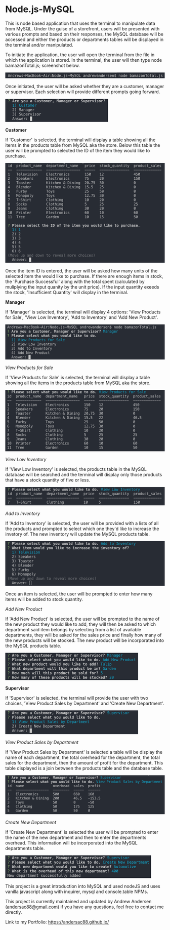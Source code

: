# Node.js-MySQL

This is node based application that uses the terminal to manipulate data from MySQL. Under the guise of a storefront, users will be presented with various prompts and based on their responses, the MySQL database will be accessed and either the products or departments tables will be displayed in the terminal and/or manipulated.

To initiate the application, the user will open the terminal from the file in which the application is stored. In the terminal, the user will then type node bamazonTotal.js; screenshot below.

![GitHub Logo](./screenshots/bamazon-launch.png)

Once initiated, the user will be asked whether they are a customer, manager or supervisor. Each selection will provide different prompts going forward.

![GitHub Logo](./screenshots/bamazon-initial-prompt.png)

**Customer**

If 'Customer' is selected, the terminal will display a table showing all the items in the products table from MySQL aka the store. Below this table the user will be prompted to selected the ID of the item they would like to purchase.

![GitHub Logo](./screenshots/bamazon-customer-1.png)

Once the item ID is entered, the user will be asked how many units of the selected item the would like to purchase. If there are enough items in stock, the 'Purchase Successful' along with the total spent (calculated by muliplying the input quanity by the unit price). If the input quantity exeeds the stock, 'Insufficient Quantity' will display in the terminal.

**Manager**

If 'Manager' is selected, the terminal will display 4 options: 'View Products for Sale', 'View Low Inventory', 'Add to Inventory' and 'Add New Product'.

![GitHub Logo](./screenshots/bamazon-manager-1.png)

*View Products for Sale*

If 'View Products for Sale' is selected, the terminal will display a table showing all the items in the products table from MySQL aka the store.

![GitHub Logo](./screenshots/bamazon-manager-products-for-sale.png)

*View Low Inventory*

If 'View Low Inventory' is selected, the products table in the MySQL database will be searched and the terminal will display only those products that have a stock quantity of five or less.

![GitHub Logo](./screenshots/bamazon-manager-low-inventory.png)

*Add to Inventory*

If 'Add to Inventory' is selected, the user will be provided with a lists of all the products and prompted to select which one they'd like to increase the invetory of. The new inventory will update the MySQL products table.

![GitHub Logo](./screenshots/bamazon-manager-add-inventory.png)

Once an item is selected, the user will be prompted to enter how many items will be added to stock quantity.

*Add New Product*

If 'Add New Product' is selected, the user will be prompted to the name of the new product they would like to add, they will then be asked to which department said item belongs by selecting from a list of available departments, they will be asked for the sales price and finally how many of the new products will be stocked. The new product will be incorporated into the MySQL products table.

![GitHub Logo](./screenshots/bamazon-manager-new-product.png)

**Supervisor**

If 'Supervisor' is selected, the terminal will provide the user with two choices, 'View Product Sales by Department' and 'Create New Department'.

![GitHub Logo](./screenshots/bamazon-supervisor-1.png)

*View Product Sales by Department*

If 'View Product Sales by Department' is selected a table will be display the name of each department, the total overhead for the department, the total sales for the department, then the amount of profit for the department. This table displayed is a join between the products table and the database table.

![GitHub Logo](./screenshots/bamazon-supervisor-view-department.png)

*Create New Department*

If 'Create New Department' is selected the user will be prompted to enter the name of the new department and then to enter the departments overhead. This information will be incorporated into the MySQL departments table.

![GitHub Logo](./screenshots/bamazon-supervisor-new-department.png)

This project is a great introduction into MySQL and used nodeJS and uses vanilla javascript along with inquirer, mysql and console.table NPMs.

This project is currently maintained and updated by Andrew Andersen (andersac88@gmail.com) if you have any questions, feel free to contact me directly.


Link to my Portfolio:
https://andersac88.github.io/

